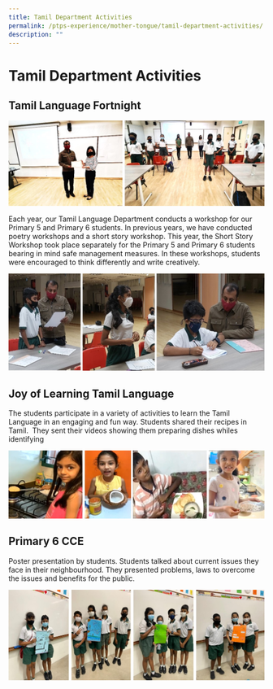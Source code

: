 ```yaml
---
title: Tamil Department Activities
permalink: /ptps-experience/mother-tongue/tamil-department-activities/
description: ""
---
```

# Tamil Department Activities

## Tamil Language Fortnight

![](/images/PTPS%20Experience/tamil%201.jpg)

Each year, our Tamil Language Department conducts a workshop for our Primary 5 and Primary 6 students. In previous years, we have conducted poetry workshops and a short story workshop. This year, the Short Story Workshop took place separately for the Primary 5 and Primary 6 students bearing in mind safe management measures. In these workshops, students were encouraged to think differently and write creatively.

![](/images/PTPS%20Experience/Tamil%202.jpg)

## Joy of Learning Tamil Language


The students participate in a variety of activities to learn the Tamil Language in an engaging and fun way. Students shared their recipes in Tamil.  They sent their videos showing them preparing dishes whiles identifying

![](/images/PTPS%20Experience/Tamil%204.jpg)

Primary 6 CCE
-------------

Poster presentation by students. Students talked about current issues they face in their neighbourhood. They presented problems, laws to overcome the issues and benefits for the public.

![](/images/PTPS%20Experience/Tamil%205.jpg)